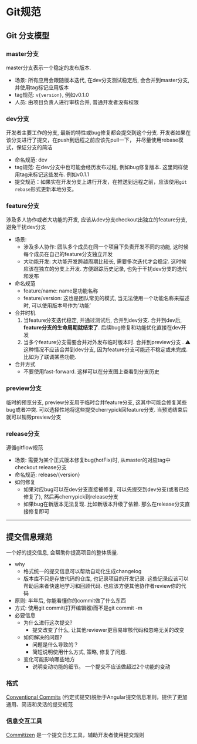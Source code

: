 # Git规范

## Git 分支模型

### master分支

master分支表示一个稳定的发布版本.

- 场景: 所有应用会跟随版本迭代, 在dev分支测试稳定后, 会合并到master分支, 并使用tag标记应用版本
- tag规范: `v{version}`, 例如v0.1.0
- 人员: 由项目负责人进行审核合并, 普通开发者没有权限

### dev分支

开发者主要工作的分支, 最新的特性或bug修复都会提交到这个分支. 开发者如果在该分支进行了提交，在push到远程之前应该先pull一下， 并尽量使用rebase模式，保证分支的简洁

- 命名规范: dev
- tag规范: 在dev分支中也可能会经历发布过程, 例如bug修复版本. 这里同样使用tag来标记这些发布. 例如v0.1.1
- 提交规范：如果实在开发分支上进行开发，在推送到远程之前，应该使用`git rebase`形式更新本地分支。

### feature分支

涉及多人协作或者大功能的开发, 应该从dev分支checkout出独立的feature分支, 避免干扰dev分支

- 场景:
  - 涉及多人协作: 团队多个成员在同一个项目下负责开发不同的功能, 这时候每个成员在自己的feature分支独立开发
  - 大功能开发: 大功能开发跨越周期比较长, 需要多次迭代才会稳定. 这时候应该在独立的分支上开发. 方便跟踪历史记录, 也免于干扰dev分支的迭代和发布
- 命名规范
  - feature/name: name是功能名称
  - feature/version: 这也是团队常见的模式, 当无法使用一个功能名称来描述时, 可以使用版本号作为’功能’
- 合并时机
  1. 当feature分支迭代稳定, 并通过测试后, 合并到dev分支. 合并到dev后, **feature分支的生命周期就结束了**. 后续bug修复和功能优化直接在dev开发
  2. 当多个feature分支需要合并对外发布临时版本时. 合并到preview分支 . ⚠️这种情况不应该合并到dev分支, 因为feature分支可能还不稳定或未完成. 比如为了联调某些功能.
- 合并方式
  - 不要使用fast-forward. 这样可以在分支图上查看到分支历史

### preview分支

临时的预览分支, preview分支用于临时合并feature分支, 这其中可能会修复某些bug或者冲突. 可以选择性地将这些提交cherrypick回feature分支. 当预览结束后就可以销毁preview分支

### release分支

遵循gitflow规范

- 场景: 需要为某个正式版本修复bug(hotFix)时, 从master的对应tag中checkout release分支
- 命名规范: release/{version}
- 如何修复
  + 如果对应bug可以在dev分支直接被修复, 可以先提交到dev分支(或者已经修复了), 然后再cherrypick到release分支
  + 如果bug在新版本无法复现. 比如新版本升级了依赖. 那么在release分支直接修复即可


---

## 提交信息规范
一个好的提交信息, 会帮助你提高项目的整体质量.

- why
    - 格式统一的提交信息可以帮助自动化生成changelog
    - 版本库不只是存放代码的仓库, 也记录项目的开发记录. 这些记录应该可以帮助后来者快速地学习和回顾代码. 也应该方便其他协作者review你的代码
- 原则: 半年后, 你能看懂你的commit做了什么东西
- 方式: 使用git commit(打开编辑器)而不是git commit -m
- 必要信息
    - 为什么进行这次提交?
        - 提交改变了什么, 让其他reviewer更容易审核代码和忽略无关的改变
    - 如何解决的问题?
        - 问题是什么导致的？
        - 简短说明使用什么方式, 策略, 修复了问题.
    - 变化可能影响哪些地方
        - 说明变动功能的细节。 一个提交不应该做超过2个功能的变动

### 格式

[Conventional Commits](https://www.conventionalcommits.org/zh-hans/v1.0.0/) (约定式提交)脱胎于Angular提交信息准则，提供了更加通用、简洁和灵活的提交规范

### 信息交互工具
[Commitizen](http://commitizen.github.io/cz-cli/) 是一个提交日志工具，辅助开发者使用提交规则
